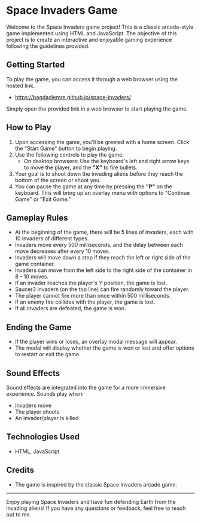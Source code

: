 # Space Invaders Game

Welcome to the Space Invaders game project! This is a classic arcade-style game implemented using HTML and JavaScript. The objective of this project is to create an interactive and enjoyable gaming experience following the guidelines provided.

## Getting Started

To play the game, you can access it through a web browser using the hosted link. 

- https://bagdadiemre.github.io/space-invaders/

Simply open the provided link in a web browser to start playing the game.

## How to Play

1. Upon accessing the game, you'll be greeted with a home screen. Click the "Start Game" button to begin playing.
2. Use the following controls to play the game:
   - On desktop browsers: Use the keyboard's left and right arrow keys to move the player, and the **"X"** to fire bullets.
3. Your goal is to shoot down the invading aliens before they reach the bottom of the screen or shoot you.
4. You can pause the game at any time by pressing the **"P"** on the keyboard. This will bring up an overlay menu with options to "Continue Game" or "Exit Game."

## Gameplay Rules

- At the beginning of the game, there will be 5 lines of invaders, each with 10 invaders of different types.
- Invaders move every 500 milliseconds, and the delay between each move decreases after every 10 moves.
- Invaders will move down a step if they reach the left or right side of the game container.
- Invaders can move from the left side to the right side of the container in 8 - 10 moves.
- If an invader reaches the player's Y position, the game is lost.
- Saucer3 invaders (on the top line) can fire randomly toward the player.
- The player cannot fire more than once within 500 milliseconds.
- If an enemy fire collides with the player, the game is lost.
- If all invaders are defeated, the game is won.

## Ending the Game

- If the player wins or loses, an overlay modal message will appear.
- The modal will display whether the game is won or lost and offer options to restart or exit the game.

## Sound Effects

Sound effects are integrated into the game for a more immersive experience. Sounds play when:
- Invaders move
- The player shoots
- An invader/player is killed

## Technologies Used

- HTML, JavaScript

## Credits

- The game is inspired by the classic Space Invaders arcade game.

---

Enjoy playing Space Invaders and have fun defending Earth from the invading aliens! If you have any questions or feedback, feel free to reach out to me.

